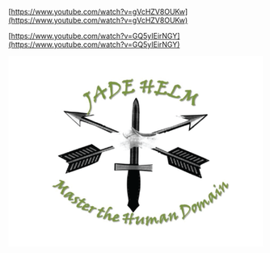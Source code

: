 [https://www.youtube.com/watch?v=gVcHZV8OUKw](https://www.youtube.com/watch?v=gVcHZV8OUKw)

[https://www.youtube.com/watch?v=GQ5yIEirNGY](https://www.youtube.com/watch?v=GQ5yIEirNGY)



![image](https://raw.githubusercontent.com/RandyMcMillan/JadeHelm/master/Logo.png)
